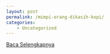 ```yaml
---
layout: post
permalink: /mimpi-orang-dikasih-kopi/
categories:
    - Uncategorized
---
```


[Baca Selengkapnya](/03)